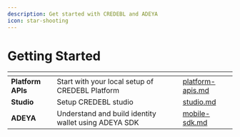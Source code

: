 ```yaml
---
description: Get started with CREDEBL and ADEYA
icon: star-shooting
---
```


# Getting Started

<table data-view="cards"><thead><tr><th></th><th></th><th></th><th data-hidden data-card-target data-type="content-ref"></th></tr></thead><tbody><tr><td><strong>Platform APIs</strong></td><td>Start with your local setup of CREDEBL Platform </td><td></td><td><a href="../references/platform-apis.md">platform-apis.md</a></td></tr><tr><td><strong>Studio</strong></td><td>Setup CREDEBL studio</td><td></td><td><a href="local-deployment/studio.md">studio.md</a></td></tr><tr><td><strong>ADEYA</strong></td><td>Understand and build identity wallet using ADEYA SDK</td><td></td><td><a href="local-deployment/mobile-sdk.md">mobile-sdk.md</a></td></tr></tbody></table>

